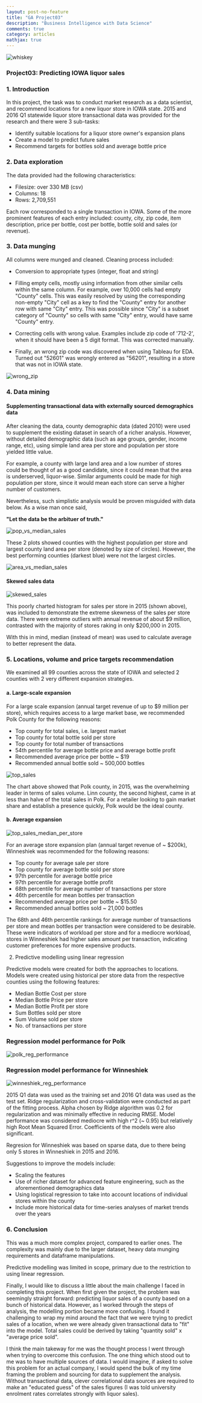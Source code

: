 ```yaml
---
layout: post-no-feature
title: "GA Project03"
description: "Business Intelligence with Data Science"
comments: true
category: articles
mathjax: true
---
```


![whiskey]({{site-url}}/images/whiskey.png)

### Project03: Predicting IOWA liquor sales

### 1. Introduction

In this project, the task was to conduct market research as a data scientist, and recommend locations for a new liquor store in IOWA state. 2015 and 2016 Q1 statewide liquor store transactional data was provided for the research and there were 3 sub-tasks:

   - Identify suitable locations for a liquor store owner's expansion plans
   - Create a model to predict future sales
   - Recommend targets for bottles sold and average bottle price

### 2. Data exploration

The data provided had the following characteristics:

- Filesize: over 330 MB (csv)
- Columns: 18
- Rows: 2,709,551

Each row corresponded to a single transaction in IOWA. Some of the more prominent features of each entry included: county, city, zip code, item description, price per bottle, cost per bottle, bottle sold and sales (or revenue).

### 3. Data munging

All columns were munged and cleaned. Cleaning process included:

- Conversion to appropriate types (integer, float and string)

- Filling empty cells, mostly using information from other similar cells within the same column. For example, over 10,000 cells had empty "County" cells. This was easily resolved by using the corresponding non-empty "City" cell as a key to find the "County" entry for another row with same "City" entry. This was possible since "City" is a subset category of "County" so cells with same "City" entry, would have same "County" entry.

- Correcting cells with wrong value. Examples include zip code of '712-2', when it should have been a 5 digit format. This was corrected manually.

- Finally, an wrong zip code was discovered when using Tableau for EDA. Turned out "52601" was wrongly entered as "56201", resulting in a store that was not in IOWA state.

![wrong_zip]({{site-url}}/images/wrong_zip_des_moines.png)

### 4. Data mining

#### Supplementing transactional data with externally sourced demographics data

After cleaning the data, county demographic data (dated 2010) were used to supplement the existing dataset in search of a richer analysis. However, without detailed demographic data (such as age groups, gender, income range, etc), using simple land area per store and population per store yielded little value.

For example, a county with large land area and a low number of stores could be thought of as a good candidate, since it could mean that the area is underserved, liquor-wise. Similar arguments could be made for high population per store, since it would mean each store can serve a higher number of customers.

Nevertheless, such simplistic analysis would be proven misguided with data below. As a wise man once said, 

__"Let the data be the arbituer of truth."__

![pop_vs_median_sales]({{site-url}}/images/blob_population_vs_median.png)

These 2 plots showed counties with the highest population per store and largest county land area per store (denoted by size of circles). However, the best performing counties (darkest blue) were not the largest circles.

![area_vs_median_sales]({{site-url}}/images/blob_area_vs_median.png)

#### Skewed sales data

![skewed_sales]({{site-url}}/images/total_sales_hist_skewed.png)

This poorly charted histogram for sales per store in 2015 (shown above), was included to demonstrate the extreme skewness of the sales per store data. There were extreme outliers with annual revenue of about \$9 million, contrasted with the majority of stores raking in only \$200,000 in 2015.

With this in mind, median (instead of mean) was used to calculate average to better represent the data.

### 5. Locations, volume and price targets recommendation

We examined all 99 counties across the state of IOWA and selected 2 counties with 2 very different expansion strategies.

#### a. Large-scale expansion

For a large scale expansion (annual target revenue of up to \$9 million per store), which requires access to a large market base, we recommended Polk County for the following reasons:

   - Top county for total sales, i.e. largest market
   - Top county for total bottle sold per store
   - Top county for total number of transactions
   - 54th percentile for average bottle price and average bottle profit
   - Recommended average price per bottle ~ \$19
   - Recommended annual bottle sold ~ 500,000 bottles
   
![top_sales]({{site-url}}/images/top10_counties_total_sales_bar.png)

The chart above showed that Polk county, in 2015, was the overwhelming leader in terms of sales volume. Linn county, the second highest, came in at less than halve of the total sales in Polk. For a retailer looking to gain market share and establish a presence quickly, Polk would be the ideal county.

#### b. Average expansion

![top_sales_median_per_store]({{site-url}}/images/blob_top_median.png)

For an average store expansion plan (annual target revenue of ~ \$200k), Winneshiek was recommended for the following reasons:

   - Top county for average sale per store
   - Top county for average bottle sold per store
   - 97th percentile for average bottle price
   - 97th percentile for average bottle profit
   - 68th percentile for average number of transactions per store
   - 46th percentile for mean bottles per transaction
   - Recommended average price per bottle ~ $15.50
   - Recommended annual bottles sold ~ 21,000 bottles

The 68th and 46th percentile rankings for average number of transactions per store and mean bottles per transaction were considered to be desirable. These were indicators of workload per store and for a mediocre workload, stores in Winneshiek had higher sales amount per transaction, indicating customer preferences for more expensive products.

2) Predictive modelling using linear regression

Predictive models were created for both the approaches to locations. Models were created using historical per store data from the respective counties using the following features:

   - Median Bottle Cost per store
   - Median Bottle Price per store
   - Median Bottle Profit per store
   - Sum Bottles sold per store
   - Sum Volume sold per store
   - No. of transactions per store

### Regression model performance for Polk

![polk_reg_performance]({{site-url}}/images/reg_15Q1_pred_16Q1_polk.png)

### Regression model performance for Winneshiek

![winneshiek_reg_performance]({{site-url}}/images/reg_15Q1_pred_16Q1.png)

2015 Q1 data was used as the training set and 2016 Q1 data was used as the test set. Ridge regularization and cross-validation were conducted as part of the fitting process. Alpha chosen by Ridge algorithm was 0.2 for regularization and was minimally effective in reducing RMSE. Model performance was considered mediocre with high r^2 (~ 0.95) but relatively high Root Mean Squared Error. Coefficients of the models were also significant.

Regresion for Winneshiek was based on sparse data, due to there being only 5 stores in Winneshiek in 2015 and 2016.

Suggestions to improve the models include:

   - Scaling the features
   - Use of richer dataset for advanced feature engineering, such as the aforementioned demographics data
   - Using logistical regression to take into account locations of individual stores within the county
   - Include more historical data for time-series analyses of market trends over the years

### 6. Conclusion

This was a much more complex project, compared to earlier ones. The complexity was mainly due to the larger dataset, heavy data munging requirements and dataframe manipulations.

Predictive modelling was limited in scope, primary due to the restriction to using linear regression.

Finally, I would like to discuss a little about the main challenge I faced in completing this project. When first given the project, the problem was seemingly straight forward: predicting liquor sales of a county based on a bunch of historical data. However, as I worked through the steps of analysis, the modelling portion became more confusing. I found it challenging to wrap my mind around the fact that we were trying to predict sales of a location, when we were already given transactional data to "fit" into the model. Total sales could be derived by taking "quantity sold" x "average price sold".

I think the main takeway for me was the thought process I went through when trying to overcome this confusion. The one thing which stood out to me was to have multiple sources of data. I would imagine, if asked to solve this problem for an actual company, I would spend the bulk of my time framing the problem and sourcing for data to supplement the analysis. Without transactional data, clever correlational data sources are required to make an "educated guess" of the sales figures (I was told university enrolment rates correlates strongly with liquor sales).
